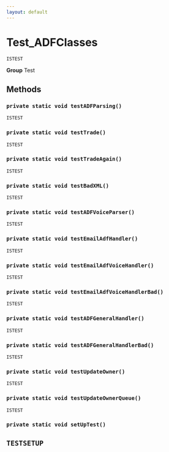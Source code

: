 ```yaml
---
layout: default
---
```

# Test_ADFClasses

`ISTEST`



**Group** Test

## Methods
### `private static void testADFParsing()`

`ISTEST`
### `private static void testTrade()`

`ISTEST`
### `private static void testTradeAgain()`

`ISTEST`
### `private static void testBadXML()`

`ISTEST`
### `private static void testADFVoiceParser()`

`ISTEST`
### `private static void testEmailAdfHandler()`

`ISTEST`
### `private static void testEmailAdfVoiceHandler()`

`ISTEST`
### `private static void testEmailAdfVoiceHandlerBad()`

`ISTEST`
### `private static void testADFGeneralHandler()`

`ISTEST`
### `private static void testADFGeneralHandlerBad()`

`ISTEST`
### `private static void testUpdateOwner()`

`ISTEST`
### `private static void testUpdateOwnerQueue()`

`ISTEST`
### `private static void setUpTest()`

`TESTSETUP`
---
